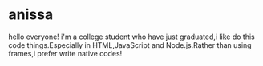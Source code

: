 # anissa
hello everyone!
i'm a college student who have just graduated,i like do this code things.Especially in HTML,JavaScript and Node.js.Rather than using frames,i prefer write native codes!
